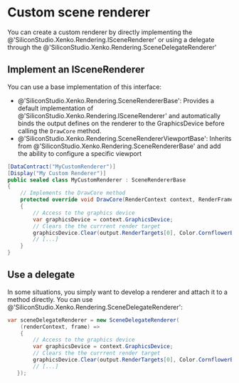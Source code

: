 # Custom scene renderer

You can create a custom renderer by directly implementing the @'SiliconStudio.Xenko.Rendering.ISceneRenderer' or using a delegate through the @'SiliconStudio.Xenko.Rendering.SceneDelegateRenderer'

## Implement an ISceneRenderer

You can use a base implementation of this interface:

* @'SiliconStudio.Xenko.Rendering.SceneRendererBase': Provides a default implementation of @'SiliconStudio.Xenko.Rendering.ISceneRenderer' and automatically binds the output defines on the renderer to the GraphicsDevice before calling the `DrawCore` method.
* @'SiliconStudio.Xenko.Rendering.SceneRendererViewportBase': Inherits from @'SiliconStudio.Xenko.Rendering.SceneRendererBase' and add the ability to configure a specific viewport 

 

```cs
[DataContract("MyCustomRenderer")]
[Display("My Custom Renderer")]
public sealed class MyCustomRenderer : SceneRendererBase
{
    // Implements the DrawCore method
    protected override void DrawCore(RenderContext context, RenderFrame output)
    {
        // Access to the graphics device
        var graphicsDevice = context.GraphicsDevice;
        // Clears the the currrent render target
        graphicsDevice.Clear(output.RenderTargets[0], Color.CornflowerBlue);
        // [...] 
    }
}
```

## Use a delegate

In some situations, you simply want to develop a renderer and attach it to a method directly. You can use @'SiliconStudio.Xenko.Rendering.SceneDelegateRenderer':

```cs
var sceneDelegateRenderer = new SceneDelegateRenderer(
    (renderContext, frame) =>
    {
        // Access to the graphics device
        var graphicsDevice = context.GraphicsDevice;
        // Clears the the currrent render target
        graphicsDevice.Clear(output.RenderTargets[0], Color.CornflowerBlue);
        // [...] 
   });
```


